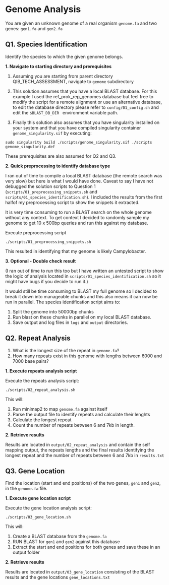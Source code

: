 # Genome Analysis

You are given an unknown genome of a real organism `genome.fa` and two genes: `gen1.fa` and `gen2.fa`



## Q1. Species Identification

Identify the species to which the given genome belongs.

**1. Navigate to starting directory and prerequisites**

1. Assuming you are starting from parent directory QIB_TECH_ASSESSMENT, navigate to `genome` subdirectory

2. This solution assumes that you have a local BLAST database. For this example I used the ref_prok_rep_genomes database but feel free to modify the script for a remote alignment or use an alternative database, to edit the database directory please refer to `config/01_config.sh` and edit the `$BLAST_DB_DIR ` environment variable path.

3. Finally this solution also assumes that you have singularity installed on your system and that you have compiled singularity container `genome_singularity.sif` by executing:

```
sudo singularity build ./scripts/genome_singularity.sif ./scripts genome_singularity.def
```

These prerequisites are also assumed for Q2 and Q3.

**2. Quick preprocessing to identify database type**

I ran out of time to compile a local BLAST database (the remote search was very slow) but here is what I would have done. Caveat to say I have not debugged the solution scripts to Question 1 (`scripts/01_preprocessing_snippets.sh` and `scripts/01_species_identification.sh`). I included the results from the first halfof my preprocessing script to show the snippets it extracted.

It is very time consuming to run a BLAST search on the whole genome without any context. To get context I decided to randomly sample my genome to get 10 x 500bp queries and run this against my database.

Execute preprocessing script 

```
./scripts/01_preprocessing_snippets.sh
```
This resulted in identifying that my genome is likely Campylobacter.

**3. Optional - Double check result**

(I ran out of time to run this too but I have written an untested script to show the logic of analysis located in ```scripts/01_species_identification.sh``` so it might have bugs if you decide to run it.)

It would still be time consuming to BLAST my full genome so I decided to break it down into manageable chunks and this also means it can now be run in parallel. The species identification script aims to:
1. Split the genome into 50000bp chunks
2. Run blast on these chunks in parallel on my local BLAST database.
3. Save output and log files in `logs` and `output` directories.


## Q2. Repeat Analysis

1. What is the longest size of the repeat in `genome.fa`?
2. How many repeats exist in this genome with lengths between 6000 and 7000 base pairs?

**1. Execute repeats analysis script**

Execute the repeats analysis script:
```
./scripts/02_repeat_analysis.sh
```
This will:
1. Run minimap2 to map `genome.fa` against itself
2. Parse the output file to identify repeats and calculate their lenghts
3. Calculate the longest repeat
4. Count the number of repeats between 6 and 7kb in length.

**2. Retrieve results**

Results are located in `output/02_repeat_analysis` and contain the self mapping output, the repeats lengths and the final results identifying the longest repeat and the number of repeats between 6 and 7kb in `results.txt`


## Q3. Gene Location

Find the location (start and end positions) of the two genes, `gen1` and `gen2`, in the `genome.fa` file.

**1. Execute gene location script**

Execute the gene location analysis script:

```
./scripts/03_gene_location.sh
```

This will:
1. Create a BLAST database from the `genome.fa`
2. RUN BLAST for `gen1` and `gen2` against this database
3. Extract the start and end positions for both genes and save these in an output folder

**2. Retrieve results**

Results are located in `output/03_gene_location`  consisting of the BLAST results and the gene locations `gene_locations.txt`